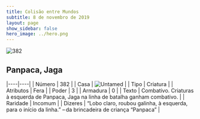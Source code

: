 ```yaml
---
title: Colisão entre Mundos
subtitle: 8 de novembro de 2019
layout: page
show_sidebar: false
hero_image: ../hero.png
---
```


![382](https://cdn.keyforgegame.com/media/card_front/pt/452_382_FR2226R75M2F_pt.png)

## Panpaca, Jaga

|----|----|
| Número | 382 |
| Casa | ![Untamed](https://archonarcana.com/images/thumb/b/bd/Untamed.png/22px-Untamed.png "Indomados") |
| Tipo | Criatura |
| Atributos | Fera |
| Poder | 3 |
| Armadura | 0 |
| Texto | Combativo. Criaturas à esquerda de Panpaca, Jaga na linha de batalha ganham combativo. |
| Raridade | Incomum |
| Dizeres | “Lobo claro, roubou galinha,  à esquerda, para o início da linha.”  – da brincadeira de criança “Panpaca” |
